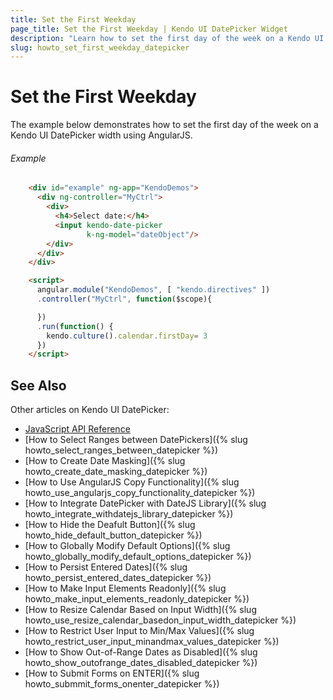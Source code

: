 ```yaml
---
title: Set the First Weekday
page_title: Set the First Weekday | Kendo UI DatePicker Widget
description: "Learn how to set the first day of the week on a Kendo UI DatePicker width using AngularJS."
slug: howto_set_first_weekday_datepicker
---
```


# Set the First Weekday

The example below demonstrates how to set the first day of the week on a Kendo UI DatePicker width using AngularJS.

###### Example

```html
	<div id="example" ng-app="KendoDemos">
      <div ng-controller="MyCtrl">
        <div>
          <h4>Select date:</h4>
          <input kendo-date-picker
                 k-ng-model="dateObject"/>
        </div>
      </div>
    </div>

    <script>
      angular.module("KendoDemos", [ "kendo.directives" ])
      .controller("MyCtrl", function($scope){

      })
      .run(function() {
      	kendo.culture().calendar.firstDay= 3
      })
    </script>
```

## See Also

Other articles on Kendo UI DatePicker:

* [JavaScript API Reference](/api/javascript/ui/datepicker)
* [How to Select Ranges between DatePickers]({% slug howto_select_ranges_between_datepicker %})
* [How to Create Date Masking]({% slug howto_create_date_masking_datepicker %})
* [How to Use AngularJS Copy Functionality]({% slug howto_use_angularjs_copy_functionality_datepicker %})
* [How to Integrate DatePicker with DateJS Library]({% slug howto_integrate_withdatejs_library_datepicker %})
* [How to Hide the Deafult Button]({% slug howto_hide_default_button_datepicker %})
* [How to Globally Modify Default Options]({% slug howto_globally_modify_default_options_datepicker %})
* [How to Persist Entered Dates]({% slug howto_persist_entered_dates_datepicker %})
* [How to Make Input Elements Readonly]({% slug howto_make_input_elements_readonly_datepicker %})
* [How to Resize Calendar Based on Input Width]({% slug howto_use_resize_calendar_basedon_input_width_datepicker %})
* [How to Restrict User Input to Min/Max Values]({% slug howto_restrict_user_input_minandmax_values_datepicker %})
* [How to Show Out-of-Range Dates as Disabled]({% slug howto_show_outofrange_dates_disabled_datepicker %})
* [How to Submit Forms on ENTER]({% slug howto_submmit_forms_onenter_datepicker %})
